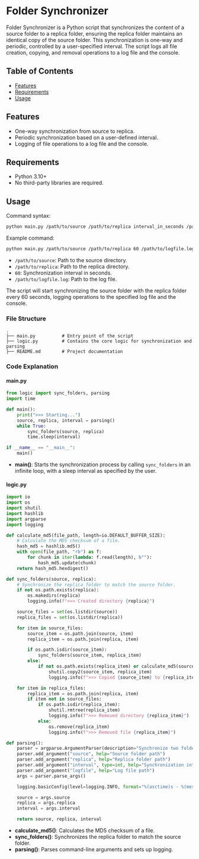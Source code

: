 # Folder Synchronizer

Folder Synchronizer is a Python script that synchronizes the content of a source folder to a replica folder, ensuring the replica folder maintains an identical copy of the source folder. This synchronization is one-way and periodic, controlled by a user-specified interval. The script logs all file creation, copying, and removal operations to a log file and the console.

## Table of Contents
- [Features](#features)
- [Requirements](#requirements)
- [Usage](#usage)

## Features
- One-way synchronization from source to replica.
- Periodic synchronization based on a user-defined interval.
- Logging of file operations to a log file and the console.

## Requirements
- Python 3.10+
- No third-party libraries are required.


## Usage
Command syntax:

```bash
python main.py /path/to/source /path/to/replica interval_in_seconds /path/to/logfile.log
```

Example command:

```bash
python main.py /path/to/source /path/to/replica 60 /path/to/logfile.log
```

- `/path/to/source`: Path to the source directory.
- `/path/to/replica`: Path to the replica directory.
- `60`: Synchronization interval in seconds.
- `/path/to/logfile.log`: Path to the log file.

The script will start synchronizing the source folder with the replica folder every 60 seconds, logging operations to the specified log file and the console.

### File Structure

```
.
├── main.py          # Entry point of the script
├── logic.py         # Contains the core logic for synchronization and parsing
├── README.md        # Project documentation
```

### Code Explanation

#### main.py
```python
from logic import sync_folders, parsing
import time

def main():
    print(">>> Starting...")
    source, replica, interval = parsing()
    while True:
        sync_folders(source, replica)
        time.sleep(interval)

if __name__ == "__main__":
    main()
```

- **main()**: Starts the synchronization process by calling `sync_folders` in an infinite loop, with a sleep interval as specified by the user.

#### logic.py
```python
import io
import os
import shutil
import hashlib
import argparse
import logging

def calculate_md5(file_path, length=io.DEFAULT_BUFFER_SIZE):
    # Calculate the MD5 checksum of a file.
    hash_md5 = hashlib.md5()
    with open(file_path, "rb") as f:
        for chunk in iter(lambda: f.read(length), b""):
            hash_md5.update(chunk)
    return hash_md5.hexdigest()

def sync_folders(source, replica):
    # Synchronize the replica folder to match the source folder.
    if not os.path.exists(replica):
        os.makedirs(replica)
        logging.info(f">>> Created directory {replica}")

    source_files = set(os.listdir(source))
    replica_files = set(os.listdir(replica))

    for item in source_files:
        source_item = os.path.join(source, item)
        replica_item = os.path.join(replica, item)

        if os.path.isdir(source_item):
            sync_folders(source_item, replica_item)
        else:
            if not os.path.exists(replica_item) or calculate_md5(source_item) != calculate_md5(replica_item):
                shutil.copy2(source_item, replica_item)
                logging.info(f">>> Copied {source_item} to {replica_item}")

    for item in replica_files:
        replica_item = os.path.join(replica, item)
        if item not in source_files:
            if os.path.isdir(replica_item):
                shutil.rmtree(replica_item)
                logging.info(f">>> Removed directory {replica_item}")
            else:
                os.remove(replica_item)
                logging.info(f">>> Removed file {replica_item}")

def parsing():
    parser = argparse.ArgumentParser(description="Synchronize two folders.")
    parser.add_argument("source", help="Source folder path")
    parser.add_argument("replica", help="Replica folder path")
    parser.add_argument("interval", type=int, help="Synchronization interval in seconds")
    parser.add_argument("logfile", help="Log file path")
    args = parser.parse_args()

    logging.basicConfig(level=logging.INFO, format="%(asctime)s - %(message)s", handlers=[logging.FileHandler(args.logfile), logging.StreamHandler()])

    source = args.source
    replica = args.replica
    interval = args.interval

    return source, replica, interval
```

- **calculate_md5()**: Calculates the MD5 checksum of a file.
- **sync_folders()**: Synchronizes the replica folder to match the source folder.
- **parsing()**: Parses command-line arguments and sets up logging.
